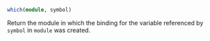 ```julia
which(module, symbol)
```

Return the module in which the binding for the variable referenced by `symbol` in `module` was created.
